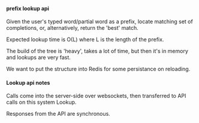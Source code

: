 



#### prefix lookup api



Given the user's typed word/partial word as a prefix, locate matching set of completions, or, alternatively, return the 'best' match.


Expected lookup time is O(L) where L is the length of the prefix.


The build of the tree is 'heavy', takes a lot of time, but then it's in memory and lookups are very fast.


We want to put the structure into Redis for some persistance on reloading.



#### Lookup api notes


Calls come into the server-side over websockets, then transferred to API calls on this system Lookup.

Responses from the API are synchronous.
